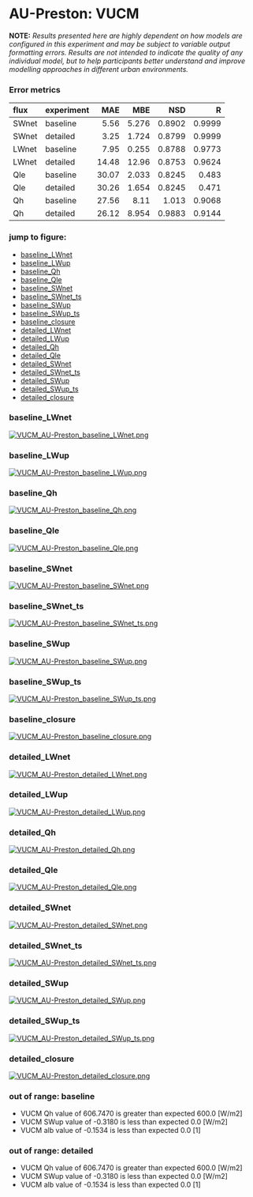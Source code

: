# AU-Preston: VUCM

**NOTE:** *Results presented here are highly dependent on how models are configured in this experiment and may be subject to variable output formatting errors. Results are not intended to indicate the quality of any individual model, but to help participants better understand and improve modelling approaches in different urban environments.*

### Error metrics
| flux   | experiment   |   MAE |    MBE |    NSD |      R |
|:-------|:-------------|------:|-------:|-------:|-------:|
| SWnet  | baseline     |  5.56 |  5.276 | 0.8902 | 0.9999 |
| SWnet  | detailed     |  3.25 |  1.724 | 0.8799 | 0.9999 |
| LWnet  | baseline     |  7.95 |  0.255 | 0.8788 | 0.9773 |
| LWnet  | detailed     | 14.48 | 12.96  | 0.8753 | 0.9624 |
| Qle    | baseline     | 30.07 |  2.033 | 0.8245 | 0.483  |
| Qle    | detailed     | 30.26 |  1.654 | 0.8245 | 0.471  |
| Qh     | baseline     | 27.56 |  8.11  | 1.013  | 0.9068 |
| Qh     | detailed     | 26.12 |  8.954 | 0.9883 | 0.9144 |

### jump to figure:
 - [baseline_LWnet](#baseline_lwnet)
 - [baseline_LWup](#baseline_lwup)
 - [baseline_Qh](#baseline_qh)
 - [baseline_Qle](#baseline_qle)
 - [baseline_SWnet](#baseline_swnet)
 - [baseline_SWnet_ts](#baseline_swnet_ts)
 - [baseline_SWup](#baseline_swup)
 - [baseline_SWup_ts](#baseline_swup_ts)
 - [baseline_closure](#baseline_closure)
 - [detailed_LWnet](#detailed_lwnet)
 - [detailed_LWup](#detailed_lwup)
 - [detailed_Qh](#detailed_qh)
 - [detailed_Qle](#detailed_qle)
 - [detailed_SWnet](#detailed_swnet)
 - [detailed_SWnet_ts](#detailed_swnet_ts)
 - [detailed_SWup](#detailed_swup)
 - [detailed_SWup_ts](#detailed_swup_ts)
 - [detailed_closure](#detailed_closure)

### <a name="baseline_lwnet"></a>baseline_LWnet
[![VUCM_AU-Preston_baseline_LWnet.png](VUCM_AU-Preston_baseline_LWnet.png)](VUCM_AU-Preston_baseline_LWnet.png)

### <a name="baseline_lwup"></a>baseline_LWup
[![VUCM_AU-Preston_baseline_LWup.png](VUCM_AU-Preston_baseline_LWup.png)](VUCM_AU-Preston_baseline_LWup.png)

### <a name="baseline_qh"></a>baseline_Qh
[![VUCM_AU-Preston_baseline_Qh.png](VUCM_AU-Preston_baseline_Qh.png)](VUCM_AU-Preston_baseline_Qh.png)

### <a name="baseline_qle"></a>baseline_Qle
[![VUCM_AU-Preston_baseline_Qle.png](VUCM_AU-Preston_baseline_Qle.png)](VUCM_AU-Preston_baseline_Qle.png)

### <a name="baseline_swnet"></a>baseline_SWnet
[![VUCM_AU-Preston_baseline_SWnet.png](VUCM_AU-Preston_baseline_SWnet.png)](VUCM_AU-Preston_baseline_SWnet.png)

### <a name="baseline_swnet_ts"></a>baseline_SWnet_ts
[![VUCM_AU-Preston_baseline_SWnet_ts.png](VUCM_AU-Preston_baseline_SWnet_ts.png)](VUCM_AU-Preston_baseline_SWnet_ts.png)

### <a name="baseline_swup"></a>baseline_SWup
[![VUCM_AU-Preston_baseline_SWup.png](VUCM_AU-Preston_baseline_SWup.png)](VUCM_AU-Preston_baseline_SWup.png)

### <a name="baseline_swup_ts"></a>baseline_SWup_ts
[![VUCM_AU-Preston_baseline_SWup_ts.png](VUCM_AU-Preston_baseline_SWup_ts.png)](VUCM_AU-Preston_baseline_SWup_ts.png)

### <a name="baseline_closure"></a>baseline_closure
[![VUCM_AU-Preston_baseline_closure.png](VUCM_AU-Preston_baseline_closure.png)](VUCM_AU-Preston_baseline_closure.png)

### <a name="detailed_lwnet"></a>detailed_LWnet
[![VUCM_AU-Preston_detailed_LWnet.png](VUCM_AU-Preston_detailed_LWnet.png)](VUCM_AU-Preston_detailed_LWnet.png)

### <a name="detailed_lwup"></a>detailed_LWup
[![VUCM_AU-Preston_detailed_LWup.png](VUCM_AU-Preston_detailed_LWup.png)](VUCM_AU-Preston_detailed_LWup.png)

### <a name="detailed_qh"></a>detailed_Qh
[![VUCM_AU-Preston_detailed_Qh.png](VUCM_AU-Preston_detailed_Qh.png)](VUCM_AU-Preston_detailed_Qh.png)

### <a name="detailed_qle"></a>detailed_Qle
[![VUCM_AU-Preston_detailed_Qle.png](VUCM_AU-Preston_detailed_Qle.png)](VUCM_AU-Preston_detailed_Qle.png)

### <a name="detailed_swnet"></a>detailed_SWnet
[![VUCM_AU-Preston_detailed_SWnet.png](VUCM_AU-Preston_detailed_SWnet.png)](VUCM_AU-Preston_detailed_SWnet.png)

### <a name="detailed_swnet_ts"></a>detailed_SWnet_ts
[![VUCM_AU-Preston_detailed_SWnet_ts.png](VUCM_AU-Preston_detailed_SWnet_ts.png)](VUCM_AU-Preston_detailed_SWnet_ts.png)

### <a name="detailed_swup"></a>detailed_SWup
[![VUCM_AU-Preston_detailed_SWup.png](VUCM_AU-Preston_detailed_SWup.png)](VUCM_AU-Preston_detailed_SWup.png)

### <a name="detailed_swup_ts"></a>detailed_SWup_ts
[![VUCM_AU-Preston_detailed_SWup_ts.png](VUCM_AU-Preston_detailed_SWup_ts.png)](VUCM_AU-Preston_detailed_SWup_ts.png)

### <a name="detailed_closure"></a>detailed_closure
[![VUCM_AU-Preston_detailed_closure.png](VUCM_AU-Preston_detailed_closure.png)](VUCM_AU-Preston_detailed_closure.png)

### out of range: baseline

 - VUCM Qh value of 606.7470 is greater than expected 600.0 [W/m2]
 - VUCM SWup value of -0.3180 is less than expected 0.0 [W/m2]
 - VUCM alb value of -0.1534 is less than expected 0.0 [1]

### out of range: detailed

 - VUCM Qh value of 606.7470 is greater than expected 600.0 [W/m2]
 - VUCM SWup value of -0.3180 is less than expected 0.0 [W/m2]
 - VUCM alb value of -0.1534 is less than expected 0.0 [1]

